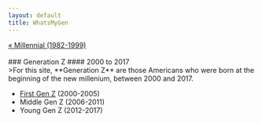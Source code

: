 ```yaml
---
layout: default
title: WhatsMyGen
---
```

<div style="overflow: hidden"><a href="/WhatsMyGen/generations/millennial.html" class="previous" style="float: left !important">&laquo; Millennial (1982-1999)</a></div>
<br>
### Generation Z
#### 2000 to 2017
<br>
>For this site, **Generation Z** are those Americans who were born at the beginning of the new millenium, between 2000 and 2017.

- [First Gen Z](/WhatsMyGen/generations/genz-first.html) (2000-2005)
- Middle Gen Z (2006-2011)
- Young Gen Z (2012-2017)
